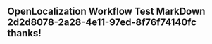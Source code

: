 <properties
ms.topic="hero-topic"
ms.test1="hero-topic"
ms.test2="test"/>

## OpenLocalization Workflow Test MarkDown 2d2d8078-2a28-4e11-97ed-8f76f74140fc thanks!
